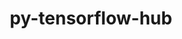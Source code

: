 ---
title: "py-tensorflow-hub"
layout: cache
categories: [package, develop]
meta: {"compilers": ["gcc@=13.2.0"], "num_specs": 14, "num_specs_by_stack": {"ml-linux-aarch64-cpu": 7, "ml-linux-aarch64-cuda": 7, "ml-linux-x86_64-cpu": 6, "ml-linux-x86_64-cuda": 6, "ml-linux-x86_64-rocm": 6, "root": 14}, "oss": ["ubuntu24.04"], "platforms": ["linux"], "stacks": ["ml-linux-aarch64-cpu", "ml-linux-aarch64-cuda", "ml-linux-x86_64-cpu", "ml-linux-x86_64-cuda", "ml-linux-x86_64-rocm", "root"], "targets": ["aarch64", "x86_64_v3"], "versions": ["0.12.0"]}
spec_details: [{"compiler": "gcc@=13.2.0", "hash": "c2mlzyao355ed3aa36pg2s4y6omnoi2g", "os": "ubuntu24.04", "platform": "linux", "size": "-", "stacks": ["ml-linux-aarch64-cpu", "ml-linux-aarch64-cuda", "root"], "tarball": "https://binaries.spack.io/develop/build_cache/linux-ubuntu24.04-aarch64/gcc-13.2.0/py-tensorflow-hub-0.12.0/linux-ubuntu24.04-aarch64-gcc-13.2.0-py-tensorflow-hub-0.12.0-c2mlzyao355ed3aa36pg2s4y6omnoi2g.spack", "target": "aarch64", "variants": ["build_system=generic", "patches=e0dd39d"], "versions": ["0.12.0"]}, {"compiler": "gcc@=13.2.0", "hash": "jglesjy4iseydk7tk7aal4ueha2wjc5v", "os": "ubuntu24.04", "platform": "linux", "size": "-", "stacks": ["ml-linux-aarch64-cpu", "ml-linux-aarch64-cuda", "root"], "tarball": "https://binaries.spack.io/develop/build_cache/linux-ubuntu24.04-aarch64/gcc-13.2.0/py-tensorflow-hub-0.12.0/linux-ubuntu24.04-aarch64-gcc-13.2.0-py-tensorflow-hub-0.12.0-jglesjy4iseydk7tk7aal4ueha2wjc5v.spack", "target": "aarch64", "variants": ["build_system=generic", "patches=e0dd39d"], "versions": ["0.12.0"]}, {"compiler": "gcc@=13.2.0", "hash": "porwpaj6bgedhjvdu2iorxtl7qe3llzq", "os": "ubuntu24.04", "platform": "linux", "size": "-", "stacks": ["ml-linux-aarch64-cpu", "ml-linux-aarch64-cuda", "root"], "tarball": "https://binaries.spack.io/develop/build_cache/linux-ubuntu24.04-aarch64/gcc-13.2.0/py-tensorflow-hub-0.12.0/linux-ubuntu24.04-aarch64-gcc-13.2.0-py-tensorflow-hub-0.12.0-porwpaj6bgedhjvdu2iorxtl7qe3llzq.spack", "target": "aarch64", "variants": ["build_system=generic", "patches=e0dd39d"], "versions": ["0.12.0"]}, {"compiler": "gcc@=13.2.0", "hash": "tqhghctqjdbdt7lvgf6nzvjj22c6tp7x", "os": "ubuntu24.04", "platform": "linux", "size": "-", "stacks": ["ml-linux-aarch64-cpu", "ml-linux-aarch64-cuda", "root"], "tarball": "https://binaries.spack.io/develop/build_cache/linux-ubuntu24.04-aarch64/gcc-13.2.0/py-tensorflow-hub-0.12.0/linux-ubuntu24.04-aarch64-gcc-13.2.0-py-tensorflow-hub-0.12.0-tqhghctqjdbdt7lvgf6nzvjj22c6tp7x.spack", "target": "aarch64", "variants": ["build_system=generic", "patches=e0dd39d"], "versions": ["0.12.0"]}, {"compiler": "gcc@=13.2.0", "hash": "ty36eduqsjehpjnmnlzf33dw5buvl6ci", "os": "ubuntu24.04", "platform": "linux", "size": "-", "stacks": ["ml-linux-aarch64-cpu", "ml-linux-aarch64-cuda", "root"], "tarball": "https://binaries.spack.io/develop/build_cache/linux-ubuntu24.04-aarch64/gcc-13.2.0/py-tensorflow-hub-0.12.0/linux-ubuntu24.04-aarch64-gcc-13.2.0-py-tensorflow-hub-0.12.0-ty36eduqsjehpjnmnlzf33dw5buvl6ci.spack", "target": "aarch64", "variants": ["build_system=generic", "patches=e0dd39d"], "versions": ["0.12.0"]}, {"compiler": "gcc@=13.2.0", "hash": "u757i6f3facuhszztqtubtiwcjxugkyd", "os": "ubuntu24.04", "platform": "linux", "size": "-", "stacks": ["ml-linux-aarch64-cpu", "ml-linux-aarch64-cuda", "root"], "tarball": "https://binaries.spack.io/develop/build_cache/linux-ubuntu24.04-aarch64/gcc-13.2.0/py-tensorflow-hub-0.12.0/linux-ubuntu24.04-aarch64-gcc-13.2.0-py-tensorflow-hub-0.12.0-u757i6f3facuhszztqtubtiwcjxugkyd.spack", "target": "aarch64", "variants": ["build_system=generic", "patches=e0dd39d"], "versions": ["0.12.0"]}, {"compiler": "gcc@=13.2.0", "hash": "yy2mgcrkgrhn7ix647dzo4egsmf4lviw", "os": "ubuntu24.04", "platform": "linux", "size": "-", "stacks": ["ml-linux-aarch64-cpu", "ml-linux-aarch64-cuda", "root"], "tarball": "https://binaries.spack.io/develop/build_cache/linux-ubuntu24.04-aarch64/gcc-13.2.0/py-tensorflow-hub-0.12.0/linux-ubuntu24.04-aarch64-gcc-13.2.0-py-tensorflow-hub-0.12.0-yy2mgcrkgrhn7ix647dzo4egsmf4lviw.spack", "target": "aarch64", "variants": ["build_system=generic", "patches=e0dd39d"], "versions": ["0.12.0"]}, {"compiler": "gcc@=13.2.0", "hash": "3byxk2zuuvbzzlqjt4yc7zqcy5axzjta", "os": "ubuntu24.04", "platform": "linux", "size": "-", "stacks": ["ml-linux-x86_64-cpu", "ml-linux-x86_64-cuda", "ml-linux-x86_64-rocm", "root"], "tarball": "https://binaries.spack.io/develop/build_cache/linux-ubuntu24.04-x86_64_v3/gcc-13.2.0/py-tensorflow-hub-0.12.0/linux-ubuntu24.04-x86_64_v3-gcc-13.2.0-py-tensorflow-hub-0.12.0-3byxk2zuuvbzzlqjt4yc7zqcy5axzjta.spack", "target": "x86_64_v3", "variants": ["build_system=generic", "patches=e0dd39d"], "versions": ["0.12.0"]}, {"compiler": "gcc@=13.2.0", "hash": "ebz6zfxtnoalxhbayfzeejojjcvpj6k3", "os": "ubuntu24.04", "platform": "linux", "size": "-", "stacks": ["root"], "tarball": "https://binaries.spack.io/develop/build_cache/linux-ubuntu24.04-x86_64_v3/gcc-13.2.0/py-tensorflow-hub-0.12.0/linux-ubuntu24.04-x86_64_v3-gcc-13.2.0-py-tensorflow-hub-0.12.0-ebz6zfxtnoalxhbayfzeejojjcvpj6k3.spack", "target": "x86_64_v3", "variants": ["build_system=generic", "patches=e0dd39d"], "versions": ["0.12.0"]}, {"compiler": "gcc@=13.2.0", "hash": "fdh5naiydhwo57dmi7cdadma3nfg6k7k", "os": "ubuntu24.04", "platform": "linux", "size": "-", "stacks": ["ml-linux-x86_64-cpu", "ml-linux-x86_64-cuda", "ml-linux-x86_64-rocm", "root"], "tarball": "https://binaries.spack.io/develop/build_cache/linux-ubuntu24.04-x86_64_v3/gcc-13.2.0/py-tensorflow-hub-0.12.0/linux-ubuntu24.04-x86_64_v3-gcc-13.2.0-py-tensorflow-hub-0.12.0-fdh5naiydhwo57dmi7cdadma3nfg6k7k.spack", "target": "x86_64_v3", "variants": ["build_system=generic", "patches=e0dd39d"], "versions": ["0.12.0"]}, {"compiler": "gcc@=13.2.0", "hash": "iqqux4wry2z5jy3ekcgwykfksh37plnx", "os": "ubuntu24.04", "platform": "linux", "size": "-", "stacks": ["ml-linux-x86_64-cpu", "ml-linux-x86_64-cuda", "ml-linux-x86_64-rocm", "root"], "tarball": "https://binaries.spack.io/develop/build_cache/linux-ubuntu24.04-x86_64_v3/gcc-13.2.0/py-tensorflow-hub-0.12.0/linux-ubuntu24.04-x86_64_v3-gcc-13.2.0-py-tensorflow-hub-0.12.0-iqqux4wry2z5jy3ekcgwykfksh37plnx.spack", "target": "x86_64_v3", "variants": ["build_system=generic", "patches=e0dd39d"], "versions": ["0.12.0"]}, {"compiler": "gcc@=13.2.0", "hash": "p64g6sg4suqz4xxxoqs47uavynbjgkov", "os": "ubuntu24.04", "platform": "linux", "size": "-", "stacks": ["ml-linux-x86_64-cpu", "ml-linux-x86_64-cuda", "ml-linux-x86_64-rocm", "root"], "tarball": "https://binaries.spack.io/develop/build_cache/linux-ubuntu24.04-x86_64_v3/gcc-13.2.0/py-tensorflow-hub-0.12.0/linux-ubuntu24.04-x86_64_v3-gcc-13.2.0-py-tensorflow-hub-0.12.0-p64g6sg4suqz4xxxoqs47uavynbjgkov.spack", "target": "x86_64_v3", "variants": ["build_system=generic", "patches=e0dd39d"], "versions": ["0.12.0"]}, {"compiler": "gcc@=13.2.0", "hash": "q37pvz5ine74sigucgtk35v722q73qwx", "os": "ubuntu24.04", "platform": "linux", "size": "-", "stacks": ["ml-linux-x86_64-cpu", "ml-linux-x86_64-cuda", "ml-linux-x86_64-rocm", "root"], "tarball": "https://binaries.spack.io/develop/build_cache/linux-ubuntu24.04-x86_64_v3/gcc-13.2.0/py-tensorflow-hub-0.12.0/linux-ubuntu24.04-x86_64_v3-gcc-13.2.0-py-tensorflow-hub-0.12.0-q37pvz5ine74sigucgtk35v722q73qwx.spack", "target": "x86_64_v3", "variants": ["build_system=generic", "patches=e0dd39d"], "versions": ["0.12.0"]}, {"compiler": "gcc@=13.2.0", "hash": "rrwf22sn27iechybpwdo4hybrz3iqybb", "os": "ubuntu24.04", "platform": "linux", "size": "-", "stacks": ["ml-linux-x86_64-cpu", "ml-linux-x86_64-cuda", "ml-linux-x86_64-rocm", "root"], "tarball": "https://binaries.spack.io/develop/build_cache/linux-ubuntu24.04-x86_64_v3/gcc-13.2.0/py-tensorflow-hub-0.12.0/linux-ubuntu24.04-x86_64_v3-gcc-13.2.0-py-tensorflow-hub-0.12.0-rrwf22sn27iechybpwdo4hybrz3iqybb.spack", "target": "x86_64_v3", "variants": ["build_system=generic", "patches=e0dd39d"], "versions": ["0.12.0"]}]
---